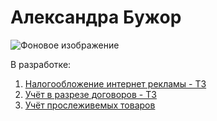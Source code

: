 # Александра Бужор

![Фоновое изображение](https://github.com/user-attachments/assets/b0c9683c-597d-464c-b2e5-2ab78dc8bda2)

В разработке:
1. [Налогообложение интернет рекламы - ТЗ](https://github.com/financial-forensics/Media-Tax/blob/main/04_TZ-all.md)
2. [Учёт в разрезе договоров - ТЗ](https://github.com/financial-forensics/Contracts/blob/main/Upload_iProTo1C.md)
3. [Учёт прослеживемых товаров](https://github.com/financial-forensics/RNPT/blob/main/README.md)
